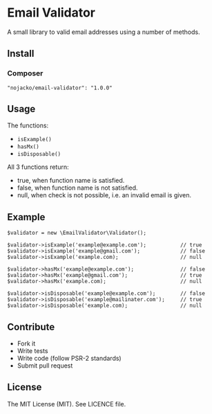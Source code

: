# Email Validator

A small library to valid email addresses using a number of methods.

## Install
### Composer
```
"nojacko/email-validator": "1.0.0"
```

## Usage 

The functions:

* ```isExample()```
* ```hasMx()```
* ```isDisposable()```

All 3 functions return:

* true, when function name is satisfied.
* false, when function name is not satisfied.
* null, when check is not possible, i.e. an invalid email is given.


## Example

```
$validator = new \EmailValidator\Validator();

$validator->isExample('example@example.com');           // true
$validator->isExample('example@gmail.com');             // false
$validator->isExample('example.com);                    // null

$validator->hasMx('example@example.com');               // false
$validator->hasMx('example@gmail.com');                 // true
$validator->hasMx('example.com);                        // null

$validator->isDisposable('example@example.com');        // false
$validator->isDisposable('example@mailinater.com');     // true
$validator->isDisposable('example.com);                 // null
```

## Contribute

* Fork it
* Write tests
* Write code (follow PSR-2 standards)
* Submit pull request

## License

The MIT License (MIT). See LICENCE file.